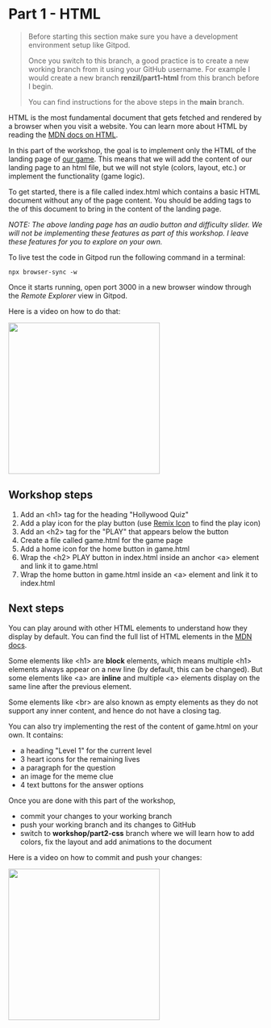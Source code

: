 # Part 1 - HTML 

> Before starting this section make sure you have a development environment setup like Gitpod.
> 
> Once you switch to this branch, a good practice is to create a new working branch from it using your GitHub username. For example I would create a new branch **renzil/part1-html** from this branch before I begin.
> 
> You can find instructions for the above steps in the **main** branch.

HTML is the most fundamental document that gets fetched and rendered by a browser when you visit a website. You can learn more about HTML by reading the [MDN docs on HTML](https://developer.mozilla.org/en-US/docs/Web/HTML).

In this part of the workshop, the goal is to implement only the HTML of the landing page of [our game](https://hollywood-quiz.renzil.com). This means that we will add the content of our landing page to an html file, but we will not style (colors, layout, etc.) or implement the functionality (game logic).

To get started, there is a file called index.html which contains a basic HTML document without any of the page content. You should be adding tags to the <body> of this document to bring in the content of the landing page.

*NOTE: The above landing page has an audio button and difficulty slider. We will not be implementing these features as part of this workshop. I leave these features for you to explore on your own.*
  
To live test the code in Gitpod run the following command in a terminal:

```npx browser-sync -w```

Once it starts running, open port 3000 in a new browser window through the *Remote Explorer* view in Gitpod.

Here is a video on how to do that:

<a href="https://www.loom.com/share/7fc854ac6ec645d5a740e3a2986d9dd1">
  <img style="width:300px;max-width:300px;" src="https://cdn.loom.com/sessions/thumbnails/7fc854ac6ec645d5a740e3a2986d9dd1-with-play.gif">
</a>

## Workshop steps

1. Add an \<h1> tag for the heading "Hollywood Quiz"
2. Add a play icon for the play button (use [Remix Icon](https://remixicon.com) to find the play icon)
3. Add an \<h2> tag for the "PLAY" that appears below the button
4. Create a file called game.html for the game page
5. Add a home icon for the home button in game.html
6. Wrap the \<h2> PLAY button in index.html inside an anchor \<a> element and link it to game.html
7. Wrap the home button in game.html inside an \<a> element and link it to index.html

## Next steps

You can play around with other HTML elements to understand how they display by default. You can find the full list of HTML elements in the [MDN docs](https://developer.mozilla.org/en-US/docs/Web/HTML/Element).
  
Some elements like \<h1> are **block** elements, which means multiple \<h1> elements always appear on a new line (by default, this can be changed). But some elements like \<a> are **inline** and multiple \<a> elements display on the same line after the previous element.
  
Some elements like \<br> are also known as empty elements as they do not support any inner content, and hence do not have a closing tag.
  
You can also try implementing the rest of the content of game.html on your own. It contains:
- a heading "Level 1" for the current level
- 3 heart icons for the remaining lives
- a paragraph for the question
- an image for the meme clue
- 4 text buttons for the answer options
  
Once you are done with this part of the workshop,
- commit your changes to your working branch
- push your working branch and its changes to GitHub
- switch to **workshop/part2-css** branch where we will learn how to add colors, fix the layout and add animations to the document

Here is a video on how to commit and push your changes:

<a href="https://www.loom.com/share/f959cff6ab1a4ca1bdf7f0046648f470">
  <img style="width:300px;max-width:300px;" src="https://cdn.loom.com/sessions/thumbnails/f959cff6ab1a4ca1bdf7f0046648f470-with-play.gif">
</a>
